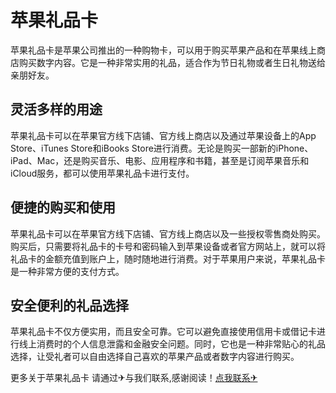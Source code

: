 # 苹果礼品卡

苹果礼品卡是苹果公司推出的一种购物卡，可以用于购买苹果产品和在苹果线上商店购买数字内容。它是一种非常实用的礼品，适合作为节日礼物或者生日礼物送给亲朋好友。

## 灵活多样的用途

苹果礼品卡可以在苹果官方线下店铺、官方线上商店以及通过苹果设备上的App Store、iTunes Store和iBooks Store进行消费。无论是购买一部新的iPhone、iPad、Mac，还是购买音乐、电影、应用程序和书籍，甚至是订阅苹果音乐和iCloud服务，都可以使用苹果礼品卡进行支付。

## 便捷的购买和使用

苹果礼品卡可以在苹果官方线下店铺、官方线上商店以及一些授权零售商处购买。购买后，只需要将礼品卡的卡号和密码输入到苹果设备或者官方网站上，就可以将礼品卡的金额充值到账户上，随时随地进行消费。对于苹果用户来说，苹果礼品卡是一种非常方便的支付方式。

## 安全便利的礼品选择

苹果礼品卡不仅方便实用，而且安全可靠。它可以避免直接使用信用卡或借记卡进行线上消费时的个人信息泄露和金融安全问题。同时，它也是一种非常贴心的礼品选择，让受礼者可以自由选择自己喜欢的苹果产品或者数字内容进行购买。

更多关于苹果礼品卡 请通过✈与我们联系,感谢阅读！[点我联系✈](https://gm.G208.com)
